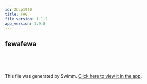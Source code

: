 ```yaml
---
id: 2bcp19f0
title: FAQ
file_version: 1.1.2
app_version: 1.9.8
---
```


## fewafewa

<br/>

<br/>

<br/>

This file was generated by Swimm. [Click here to view it in the app](https://app.swimm.io/repos/Z2l0aHViJTNBJTNBemVnb191aWtpdF9wcmVidWlsdF9jYWxsX3JuJTNBJTNBTWF0Y2gtWWFuZw==/docs/2bcp19f0).

